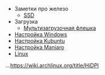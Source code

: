 * Заметки про железо
  * [SSD](./ssd/index.md)
* Загрузка
  * [Мультизагрузочная флешка](./multiboot/index.md)
* [Настройка Windows](./windows/index.md) 
* [Настройка Kubuntu](./kubuntu/index.md)
* [Настройка Manjaro](./manjaro/index.md)
* [Linux](./linux/index.md)

...https://wiki.archlinux.org/title/HiDPI

